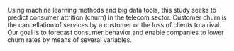Using machine learning methods and big data tools, this study seeks to predict consumer attrition (churn) in the telecom sector. Customer churn is the cancellation of services by a customer or the loss of clients to a rival. Our goal is to forecast consumer behavior and enable companies to lower churn rates by means of several variables.
